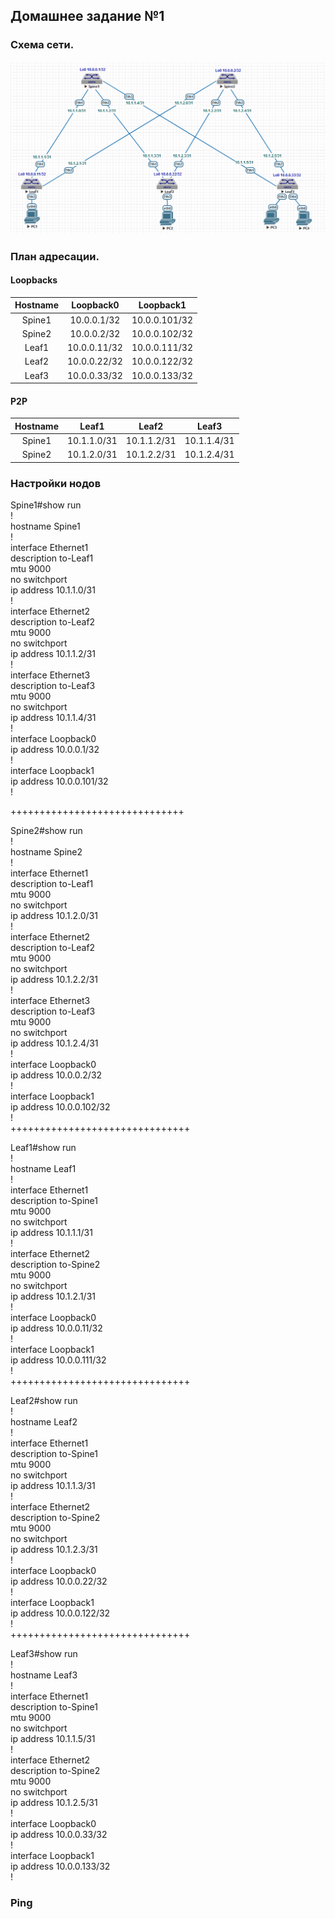 ## Домашнее задание №1

### Схема сети.

![](layout1.png)

### План адресации.

#### Loopbacks

| Hostname | Loopback0    | Loopback1     |
| :------: | :-----------:|:-------------:|
|  Spine1  | 10.0.0.1/32  | 10.0.0.101/32 |
|  Spine2  | 10.0.0.2/32  | 10.0.0.102/32 |
|  Leaf1   | 10.0.0.11/32 | 10.0.0.111/32 |
|  Leaf2   | 10.0.0.22/32 | 10.0.0.122/32 |
|  Leaf3   | 10.0.0.33/32 | 10.0.0.133/32 |

#### P2P

| Hostname |    Leaf1    |     Leaf2   |     Leaf3   |
| :------: | :----------:|:-----------:|:-----------:|
|  Spine1  | 10.1.1.0/31 | 10.1.1.2/31 | 10.1.1.4/31 |
|  Spine2  | 10.1.2.0/31 | 10.1.2.2/31 | 10.1.2.4/31 |

### Настройки нодов

Spine1#show run  
!  
hostname Spine1  
!  
interface Ethernet1  
   description to-Leaf1  
   mtu 9000   
   no switchport  
   ip address 10.1.1.0/31  
!  
interface Ethernet2  
   description to-Leaf2  
   mtu 9000  
   no switchport  
   ip address 10.1.1.2/31  
!  
interface Ethernet3  
   description to-Leaf3  
   mtu 9000  
   no switchport  
   ip address 10.1.1.4/31  
!  
interface Loopback0  
   ip address 10.0.0.1/32  
!  
interface Loopback1  
   ip address 10.0.0.101/32  
!  

++++++++++++++++++++++++++++++

Spine2#show run  
!  
hostname Spine2     
!  
interface Ethernet1  
   description to-Leaf1    
   mtu 9000  
   no switchport  
   ip address 10.1.2.0/31  
!  
interface Ethernet2  
   description to-Leaf2  
   mtu 9000  
   no switchport  
   ip address 10.1.2.2/31  
!  
interface Ethernet3  
   description to-Leaf3  
   mtu 9000  
   no switchport  
   ip address 10.1.2.4/31  
!  
interface Loopback0  
   ip address 10.0.0.2/32  
!  
interface Loopback1  
   ip address 10.0.0.102/32  
!  
+++++++++++++++++++++++++++++++

Leaf1#show run  
!  
hostname Leaf1  
!  
interface Ethernet1  
   description to-Spine1  
   mtu 9000  
   no switchport  
   ip address 10.1.1.1/31  
!  
interface Ethernet2  
   description to-Spine2  
   mtu 9000  
   no switchport  
   ip address 10.1.2.1/31  
!  
interface Loopback0  
   ip address 10.0.0.11/32  
!  
interface Loopback1  
   ip address 10.0.0.111/32  
!  
+++++++++++++++++++++++++++++++  

Leaf2#show run  
!  
hostname Leaf2  
!  
interface Ethernet1  
   description to-Spine1  
   mtu 9000  
   no switchport  
   ip address 10.1.1.3/31  
!  
interface Ethernet2  
   description to-Spine2  
   mtu 9000  
   no switchport  
   ip address 10.1.2.3/31  
!  
interface Loopback0  
   ip address 10.0.0.22/32  
!  
interface Loopback1  
   ip address 10.0.0.122/32  
!  
+++++++++++++++++++++++++++++++  

Leaf3#show run  
!  
hostname Leaf3  
!  
interface Ethernet1  
   description to-Spine1  
   mtu 9000  
   no switchport  
   ip address 10.1.1.5/31  
!  
interface Ethernet2  
   description to-Spine2  
   mtu 9000  
   no switchport  
   ip address 10.1.2.5/31  
!  
interface Loopback0  
   ip address 10.0.0.33/32  
!  
interface Loopback1  
   ip address 10.0.0.133/32  
!  

### Ping


